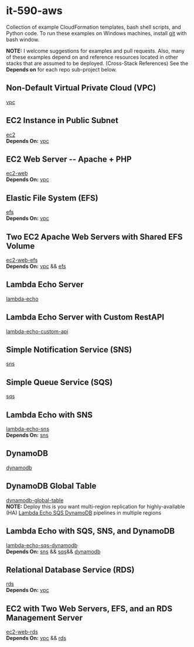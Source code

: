 # it-590-aws

Collection of example CloudFormation templates, bash shell scripts, and Python code. To run these examples on Windows machines, install <a href="https://git-scm.com/downloads">git</a> with bash window.  

**NOTE:** I welcome suggestions for examples and pull requests.
Also, many of these examples depend on and reference resources located in other stacks that are assumed to be deployed. (Cross-Stack References) See the **Depends on** for each repo sub-project below.


## Non-Default Virtual Private Cloud (VPC)
<a href="vpc/">vpc</a>


## EC2 Instance in Public Subnet

<a href="ec2/">ec2</a></br>
**Depends On:** <a href="vpc/">vpc</a>

## EC2 Web Server -- Apache + PHP

<a href="ec2-web">ec2-web</a></br>
**Depends On:** <a href="vpc/">vpc</a>

## Elastic File System (EFS)

<a href="efs">efs</a></br>
**Depends On:** <a href="vpc/">vpc</a>

## Two EC2 Apache Web Servers with Shared EFS Volume

<a href="ec2-web-efs/">ec2-web-efs</a></br>
**Depends On:** <a href="vpc/">vpc</a> && <a href="efs">efs</a></br>

## Lambda Echo Server

<a href="lambda-echo/">lambda-echo</a>

## Lambda Echo Server with Custom RestAPI

<a href="lambda-echo-custom-api/">lambda-echo-custom-api</a>


## Simple Notification Service (SNS)

<a href="sns/">sns</a>

## Simple Queue Service (SQS)

<a href="sqs/">sqs</a>

## Lambda Echo with SNS

<a href="lambda-echo-sns/">lambda-echo-sns</a></br>
**Depends On:** <a href="sns">sns</a>

## DynamoDB

<a href="dynamodb/">dynamodb</a>

## DynamoDB Global Table
<a href="dynamodb-global-table">dynamodb-global-table</a></br>
**NOTE:** Deploy this is you want multi-region replication for highly-available (HA) <a href="dynamodb-global-table">Lambda Echo SQS DynamoDB</a> pipelines in multiple regions

## Lambda Echo with SQS, SNS, and DynamoDB

<a href="lambda-echo-sqs-dynamodb/">lambda-echo-sqs-dynamodb</a></br>
**Depends On:** <a href="sns">sns</a> && <a href="sqs">sqs</a>&& <a href="dynamodb">dynamodb</a></br>

## Relational Database Service (RDS)

<a href="rds/">rds</a></br>
**Depends On:** <a href="vpc/">vpc</a>

## EC2 with Two Web Servers, EFS, and an RDS Management Server

<a href="ec2-web-rds/">ec2-web-rds</a></br>
**Depends On:** <a href="vpc/">vpc</a> && <a href="rds/">rds</a></br>
